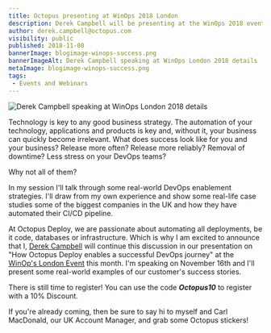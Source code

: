 ```yaml
---
title: Octopus presenting at WinOps 2018 London 
description: Derek Campbell will be presenting at the WinOps 2018 event this month in London on how Octopus Deploy enables a successful DevOps journey. 
author: derek.campbell@octopus.com
visibility: public
published: 2018-11-08
bannerImage: blogimage-winops-success.png
bannerImageAlt: Derek Campbell speaking at WinOps London 2018 details
metaImage: blogimage-winops-success.png
tags:
 - Events and Webinars
---
```


![Derek Campbell speaking at WinOps London 2018 details](blogimage-winops-success.png)

Technology is key to any good business strategy.  The automation of your technology, applications and products is key and, without it, your business can quickly become irrelevant.
What does success look like for you and your business? Release more often? Release more reliably? Removal of downtime? Less stress on your DevOps teams?
 
Why not all of them?
 
In my session I'll talk through some real-world DevOps enablement strategies. I'll draw from my own experience and show some real-life case studies some of the biggest companies in the UK and how they have automated their CI/CD pipeline.


At Octopus Deploy, we are passionate about automating all deployments, be it code, databases or infrastructure.  Which is why I am excited to announce that I, [Derek Campbell](https://twitter.com/octoderek) will continue this discussion in our presentation on "How Octopus Deploy enables a successful DevOps journey" at the [WinOp's London Event](https://www.winops.org/london/) this month. I'm speaking on November 16th and I'll present some real-world examples of our customer's success stories.

There is still time to register!  You can use the code _**Octopus10**_ to register with a 10% Discount. 

If you're already coming, then be sure to say hi to myself and Carl MacDonald, our UK Account Manager, and grab some Octopus stickers!
